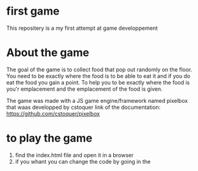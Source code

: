 # first game
This repositery is a my first attempt at game developpement

# About the game
The goal of the game is to collect food that pop out randomly on the floor.
You need to be exactly where the food is to be able to eat it and if you do eat the food you gain a point.
To help you to be exactly where the food is you'r emplacement and the emplacement of the food is given.

The game was made with a JS game engine/framework named pixelbox that waas developped by cstoquer
link of the documentation: https://github.com/cstoquer/pixelbox

# to play the game
1. find the index.html file and open it in a browser
1. if you whant you can change the code by going in the
